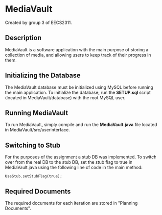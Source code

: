 # MediaVault

Created by group 3 of EECS2311.

## Description
MediaVault is a software application with the main purpose of storing a collection of media, and allowing users to keep track of their progress in them. 

## Initializing the Database
The MediaVault database must be initialized using MySQL before running the main application.
To initialize the database, run the **SETUP.sql** script (located in MediaVault/database) with the root MySQL user.

## Running MediaVault
To run MediaVault, simply compile and run the **MediaVault.java** file located in MediaVault/src/userinterface.

## Switching to Stub
For the purposes of the assignment a stub DB was implemented. To switch over from the real DB to the stub DB, set the stub flag to true in MediaVault.java using the following line of code in the main method:
```
UseStub.setStubFlag(true);
```

## Required Documents
The required documents for each iteration are stored in "Planning Documents".
